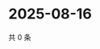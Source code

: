 # 2025-08-16

共 0 条

<!-- BEGIN ZHIHUQUESTIONS -->
<!-- 最后更新时间 Sat Aug 16 2025 20:20:17 GMT+0800 (China Standard Time) -->

<!-- END ZHIHUQUESTIONS -->
